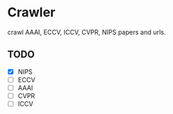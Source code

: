 # Crawler

crawl AAAI, ECCV, ICCV, CVPR, NIPS papers and urls.  

## TODO

- [x] NIPS
- [ ] ECCV
- [ ] AAAI
- [ ] CVPR
- [ ] ICCV